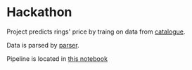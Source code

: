 # Hackathon

Project predicts rings' price by traing on data from [catalogue](https://7karat.by/catalog/koltsa/).

Data is parsed by [parser](data/parser.py).

Pipeline is located in [this notebook](rings_karat.ipynb)
